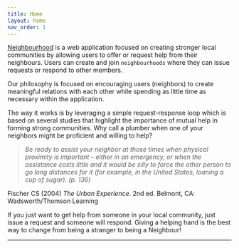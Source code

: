 ```yaml
---
title: Home
layout: home
nav_order: 1
---
```


[Neighbourhood](https://www.neighbourhood.pro) is a web application focused on creating stronger local communities by allowing users to offer or request help from their neighbours. Users can create and join `neighbourhoods` where they can issue requests or respond to other members.

Our philosophy is focused on encouraging users (neighbors) to create meaningful relations with each other while spending as little time as necessary within the application.

The way it works is by leveraging a simple request-response loop which is based on several studies that highlight the importance of mutual help in forming strong communities. Why call a plumber when one of your neighbors might be proficient and willing to help?

> _Be ready to assist your neighbor at those times when physical proximity is important – either in an emergency, or when the assistance costs little and it would be silly to force the other person to go long distances for it (for example, in the United States, loaning a cup of sugar). (p. 136)_

Fischer CS (2004) _The Urban Experience_. 2nd ed. Belmont, CA: Wadsworth/Thomson Learning

If you just want to get help from someone in your local community, just issue a request and someone will respond. Giving a helping hand is the best way to change from being a stranger to being a Neighbour!

---
